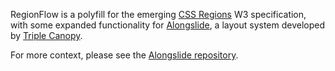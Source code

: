 RegionFlow is a polyfill for the emerging [CSS Regions](http://dev.w3.org/csswg/css-regions/)
W3 specification, with some expanded functionality for [Alongslide](http://alongslide.com/), a layout system developed by [Triple Canopy](http://canopycanopycanopy.com/).

For more context, please see the [Alongslide repository](https://github.com/triplecanopy/alongslide).
